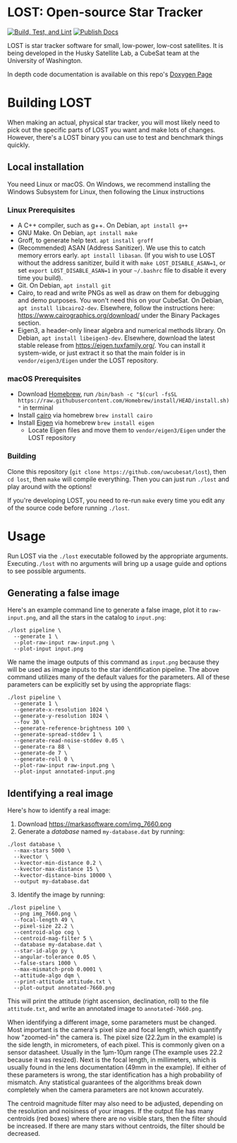 # LOST: Open-source Star Tracker

[![Build, Test, and Lint](https://github.com/UWCubeSat/lost/actions/workflows/build-test-lint.yml/badge.svg)](https://github.com/UWCubeSat/lost/actions/workflows/build-test-lint.yml)
[![Publish Docs](https://github.com/UWCubeSat/lost/actions/workflows/publish-docs.yml/badge.svg)](https://github.com/UWCubeSat/lost/actions/workflows/publish-docs.yml)

LOST is star tracker software for small, low-power, low-cost satellites. It is being developed in
the Husky Satellite Lab, a CubeSat team at the University of Washington.

In depth code documentation is available on this repo's [Doxygen Page](https://uwcubesat.github.io/lost/)

# Building LOST

When making an actual, physical star tracker, you will most likely need to pick out the specific
parts of LOST you want and make lots of changes. However, there's a LOST binary you can use to
test and benchmark things quickly.

## Local installation

You need Linux or macOS. On Windows, we recommend installing the Windows Subsystem for Linux, then following the Linux instructions

### Linux Prerequisites

- A C++ compiler, such as g++. On Debian, `apt install g++`
- GNU Make. On Debian, `apt install make`
- Groff, to generate help text. `apt install groff`
- (Recommended) ASAN (Address Sanitizer). We use this to catch memory errors early. `apt install libasan`. (If you wish to use LOST without the address sanitizer, build it with `make LOST_DISABLE_ASAN=1`, or set `export LOST_DISABLE_ASAN=1` in your `~/.bashrc` file to disable it every time you build).
- Git. On Debian, `apt install git`
- Cairo, to read and write PNGs as well as draw on them for debugging and demo purposes. You won't
  need this on your CubeSat. On Debian, `apt install libcairo2-dev`. Elsewhere, follow the
  instructions here: https://www.cairographics.org/download/ under the Binary Packages section.
- Eigen3, a header-only linear algebra and numerical methods library. On Debian, `apt install
  libeigen3-dev`. Elsewhere, download the latest stable release from https://eigen.tuxfamily.org/.
  You can install it system-wide, or just extract it so that the main folder is in
  `vendor/eigen3/Eigen` under the LOST repository.

### macOS Prerequisites

- Download [Homebrew](https://brew.sh/), run `/bin/bash -c "$(curl -fsSL https://raw.githubusercontent.com/Homebrew/install/HEAD/install.sh)"` in terminal
- Install [cairo](https://formulae.brew.sh/formula/cairo#default) via homebrew `brew install cairo`
- Install [Eigen]("https://formulae.brew.sh/formula/eigen#default") via homebrew `brew install eigen`
    - Locate Eigen files and move them to `vendor/eigen3/Eigen` under the LOST repository

### Building

Clone this repository (`git clone https://github.com/uwcubesat/lost`), then `cd lost`, then
`make` will compile everything. Then you can just run `./lost` and play around with the options!

If you're developing LOST, you need to re-run `make` every time you edit any of the source code
before running `./lost`.

<!-- ## Using Docker -->

<!-- This option is best for Mac, non-Debian Linux users, or anyone who wants to keep LOST and the development dependencies in a container. -->

<!-- Docker is best if you just want to *run* LOST. If you want to help develop LOST, local installation is preferred. -->

<!-- - Get [Docker](https://www.docker.com/get-started/) onto your system (Docker Desktop, an installation that provides a -->
<!--   graphical interface, is recommended for most users) -->
<!-- - Clone this repository (`git clone https://github.com/uwcubesat/lost`), then `cd lost` -->
<!-- - Run `docker-compose up` to build and start the container. Use this command or `docker-compose start` any time you want -->
<!--   to start it up again later. -->
<!-- - Connect to the container with `docker attach {name of docker process}` or use the terminal button in Docker Desktop. -->
<!-- - Once inside the container, cd into the `/lost` directory (if necessary) and use `make` to compile LOST and run it -->
<!--   with `./lost` -->
<!--   - Be sure to run `make` again after you edit the source code -->
<!-- - Close the container with `docker-compose stop`. You can also close and remove the container with `docker-compose down` -->

# Usage

Run LOST via the `./lost` executable followed by the appropriate arguments. Executing`./lost` with no arguments will
bring up a usage guide and options to see possible arguments.

## Generating a false image

Here's an example command line to generate a false image, plot it to `raw-input.png`, and all the stars in the
catalog to `input.png`:

```shell
./lost pipeline \
  --generate 1 \
  --plot-raw-input raw-input.png \
  --plot-input input.png
```

We name the image outputs of this command as `input.png` because they will be used as image inputs to the star
identification pipeline. The above command utilizes many of the default values for the parameters. All of these
parameters can be explicitly set by using the appropriate flags:

```shell
./lost pipeline \
  --generate 1 \
  --generate-x-resolution 1024 \
  --generate-y-resolution 1024 \
  --fov 30 \
  --generate-reference-brightness 100 \
  --generate-spread-stddev 1 \
  --generate-read-noise-stddev 0.05 \
  --generate-ra 88 \
  --generate-de 7 \
  --generate-roll 0 \
  --plot-raw-input raw-input.png \
  --plot-input annotated-input.png
```

## Identifying a real image

Here's how to identify a real image:

1. Download https://markasoftware.com/img_7660.png
2. Generate a *database* named `my-database.dat` by running:

```shell
./lost database \
  --max-stars 5000 \
  --kvector \
  --kvector-min-distance 0.2 \
  --kvector-max-distance 15 \
  --kvector-distance-bins 10000 \
  --output my-database.dat
```

3. Identify the image by running:

```shell
./lost pipeline \
  --png img_7660.png \
  --focal-length 49 \
  --pixel-size 22.2 \
  --centroid-algo cog \
  --centroid-mag-filter 5 \
  --database my-database.dat \
  --star-id-algo py \
  --angular-tolerance 0.05 \
  --false-stars 1000 \
  --max-mismatch-prob 0.0001 \
  --attitude-algo dqm \
  --print-attitude attitude.txt \
  --plot-output annotated-7660.png
```

This will print the attitude (right ascension, declination, roll) to the file `attitude.txt`, and write an annotated
image to `annotated-7660.png`.

When identifying a different image, some parameters must be changed. Most important is the
camera's pixel size and focal length, which quantify how "zoomed-in" the camera is. The pixel size
(22.2μm in the example) is the side length, in micrometers, of each pixel. This is commonly given
on a sensor datasheet. Usually in the 1μm-10μm range (The example uses 22.2 because it was
resized). Next is the focal length, in millimeters, which is usually found in the lens
documentation (49mm in the example). If either of these parameters is wrong, the star
identification has a high probability of mismatch. Any statistical guarantees of the algorithms
break down completely when the camera parameters are not known accurately.

The centroid magnitude filter may also need to be adjusted, depending on the resolution and
noisiness of your images. If the output file has many centroids (red boxes) where there are no
visible stars, then the filter should be increased. If there are many stars without centroids, the
filter should be decreased.

<!-- # Parts of a Star Tracking System -->

<!-- - **Undistortion or cropping:** It's critical for captured images to be "flat". Unfortunately, real-world lenses make -->
<!--   things look a little less than flat. Algorithms can undistort images or simply -->
<!--   crop out the edges to remove the areas where distortion is the worst. -->

<!--   **Our framework does...** -->
<!--   - [ ] Undistortion Routines (probably should happen after centroiding) -->
<!--   - [ ] Cropping Routines (that keep track of how FOV changes due to crop) -->
<!--   - [ ] Noise removal (median of images from many angles) -->
<!-- - **Centroiding:** Each star in the photo should be reduced to a single point, with sub-pixel -->
<!--   accuracy. Auxiliary data, such as star brightness or the likelihood it is a binary star, can be -->
<!--   collected too. -->

<!--   **Our framework does...** -->
<!--   - [X] Simple centroiding -->
<!--   - [ ] Iterative weighted centroiding -->
<!--   - [ ] 2D Gaussian fit centroiding -->
<!--   - [ ] Gaussian Grid centroiding -->
<!--   - [X] Coordinate Conversion (between pixel and spherical/angular) -->
<!-- - **Catalog Building:** This happens on the ground. The format of this catalog depends a lot on the -->
<!--   Star Identification algorithm used. It might contain information about distances to adjacent -->
<!--   stars, expected brightness, etc. One thing all catalogs have in common is the actual spherical -->
<!--   coordinates of the stars, so that once the stars have been identified, the spacecraft's actual -->
<!--   attitude can be determined. -->

<!--   **Our framework does...** -->
<!--   - [X] Downloading a star catalog and converting to an internal format -->
<!--   - [X] Database-building routines for common Star-ID algorithms. -->
<!-- - **Star Identification:** The "main" step of star tracking: Going from a list of star positions (and -->
<!--   possibly magnitudes or other info) -->

<!--   **Our framework does...** -->
<!--   - [ ] Padgett Grid identification method with variations: -->
<!--     - [ ] Flower Method -->
<!--     - [ ] Sequential Sum method -->
<!--   - [X] Pyramid method -->
<!--   - [X] Geometric Voting -->
<!--   - [ ] Uncalibrated K-vectory method -->
<!--   - [ ] Star-ND or Liebe -->
<!--   - [ ] LIS, Tracking, and Uncalibrated modes -->
<!-- - **Attitude Determination:** Once enough stars have been identified, they can be combined with -->
<!--   information on camera parameters to determine the attitude. -->

<!--   **Our framework does...** -->
<!--   - [X] Davenport Q method -->
<!--   - [X] TRIAD -->
<!--   - [X] QUEST -->
<!--   - [ ] ESOQ -->

<!-- ## Other things LOST can do -->

<!-- Other parts of our framework that are not essential parts of a star-tracking system: -->

<!-- - [X] Centroiding and Star-ID Results Visualization -->
<!-- - [X] Simulated image generation -->
<!-- - [ ] Re-projection of stars after fix visualization -->
<!-- - [ ] Benchmarking against reference images -->
<!-- - [ ] Demo App that acquires a fix, calibrates the camera, then tracks, with real-time -->
<!--   visualizations. Would be really cool to make it work on a phone! -->
<!-- - [ ] Automatic corruption of images to test noise tolerance. Star removal, false star adding, -->
<!--   moon and earth and sun adding, optical offset, focal length mismatch. -->


